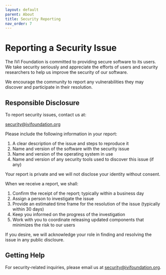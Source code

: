 ```yaml
---
layout: default
parent: About
title: Security Reporting
nav_order: 7
---
```


# Reporting a Security Issue

The IVI Foundation is committed to providing secure software to its users. We take security seriously and appreciate the efforts of users and security researchers to help us improve the security of our software.

We encourage the community to report any vulnerabilities they may discover and participate in their resolution.

## Responsible Disclosure

To report security issues, contact us at:

<security@ivifoundation.org>

Please include the following information in your report:

1. A clear description of the issue and steps to reproduce it
2. Name and version of the software with the security issue
3. Name and version of the operating system in use
4. Name and version of any security tools used to discover this issue (if any)

Your report is private and we will not disclose your identity without consent.

When we receive a report, we shall:

1. Confirm the receipt of the report; typically within a business day
2. Assign a person to investigate the issue
3. Provide an estimated time frame for the resolution of the issue (typically within 30 days)
4. Keep you informed on the progress of the investigation
5. Work with you to coordinate releasing updated components that minimizes the risk to our users

If you desire, we will acknowledge your role in finding and resolving the issue in any public discloure.

## Getting Help

For security-related inquiries, please email us at <security@ivifoundation.org>.
